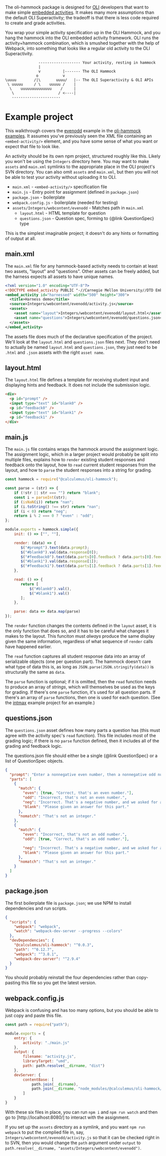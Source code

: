 The oli-hammock package is designed for [OLI](http://oli.cmu.edu/) developers that want to make simple
[embedded activities](https://github.com/CMUOLI/OLI/wiki/Creating-an-Embedded-Activity). It makes many more
assumptions than the default OLI Superactivity; the tradeoff is that there is less code required to create and
grade activities.

You wrap your simple activity specification up in the OLI Hammock, and you hang the hammock into the OLI
embedded activity framework. OLI runs the activity+hammock combination, which is smushed together with the
help of Webpack, into something that looks like a regular old activity to the OLI Superactivity.

```
               ------------------- Your activity, resting in hammock
               |
               v          |------- The OLI Hammock
              o           v
\uuuu        /|\       uuuu/   |-- The OLI Superactivity & OLI APIs
 \ uuuuu     / \    uuuuu /    |
  \    uuuuuuuuuuuuuu    /     |
   \                    / <----|
   ----------------------
```

Example project
===============

This walkthrough covers the
[evenodd](https://github.com/calculemuscode/oli-hammock-examples/tree/master/evenodd) example in the
[oli-hammock examples](https://github.com/calculemuscode/oli-hammock-examples). It assumes you've
previously seen the XML file containing an `<embed-activity/>` element, and you have some sense of what you
want or expect that file to look like.

An activity should be its own npm project, structured roughly like this. Likely you won't be using the
`Integers` directory here. You may want to make `assets` and `main.xml` symlinks to the appropriate place in
the OLI project's SVN directory. You can also omit `assets` and `main.xml`, but then you will not be able to
test your activity without uploading it to OLI.


 * `main.xml` - `<embed-activity/>` specification file
 * `main.js` - Entry point for assignment (defined in `package.json`)
 * `package.json` - boilerplate
 * `webpack.config.js` - boilerplate (needed for testing)
 * `assets/Integers/webcontent/evenodd` - Matches path in `main.xml`
    * `layout.html` - HTML template for question
    * `questions.json` - Question spec, forming to {@link QuestionSpec} type

This is the simplest imaginable project; it doesn't do any hints or formatting of output at all.

main.xml
--------

The `main.xml` file for any hammock-based activity needs to contain at least two assets, "layout" and
"questions". Other assets can be freely added, but the harness expects all assets to have unique names.

``` xml
<?xml version="1.0" encoding="UTF-8"?>
<!DOCTYPE embed_activity PUBLIC "-//Carnegie Mellon University//DTD Embed 1.1//EN" "http://oli.cmu.edu/dtd/oli-embed-activity_1.0.dtd">
<embed_activity id="harnessed" width="500" height="300">
  <title>Harness demo</title>
  <source>Integers/webcontent/evenodd/activity.js</source>
  <assets>
    <asset name="layout">Integers/webcontent/evenodd/layout.html</asset>
    <asset name="questions">Integers/webcontent/evenodd/questions.json</asset>
  </assets>
</embed_activity>
```

The assets file does much of the declarative specification of the project. We'll look at the `layout.html` and
`questions.json` files next. They don't need to actually be named `layout.html` and `questions.json`, they
just need to be `.html` and `.json` assets with the right `asset name`.

layout.html
-----------

The `layout.html` file defines a template for receiving student input and displaying hints and feedback. It
does not include the submission logic.

``` html
<div>
  <p id="prompt" />
  <input type="text" id="blank0" />
  <p id="feedback0" />
  <input type="text" id="blank1" />
  <p id="feedback1" />
</div>
```

main.js
-------

The `main.js` file contains wraps the hammock around the assignment logic. The assignment logic, which in a
larger project would probably be split into multiple files, explains how to `render` existing student
responses and feedback onto the layout, how to `read` current student responses from the layout, and how to
`parse` the student responses into a string for grading.

``` js
const hammock = require("@calculemus/oli-hammock");

const parse = (str) => {
    if (!str || str === "") return "blank";
    const i = parseInt(str);
    if (isNaN(i)) return "nan";
    if (i.toString() !== str) return "nan";
    if (i < 0) return "neg";
    return i % 2 === 0 ? "even" : "odd";
};

module.exports = hammock.simple({
    init: () => ["", ""],

    render: (data) => {
       $("#prompt").text(data.prompt);
       $("#blank0").val(data.response[0]);
       $("#feedback0").text(data.parts[0].feedback ? data.parts[0].feedback.message : "");
       $("#blank1").val(data.response[1]);
       $("#feedback1").text(data.parts[1].feedback ? data.parts[1].feedback.message : "");
    },

    read: () => {
       return [
           $("#blank0").val(),
           $("#blank1").val()
       ];
    },

    parse: data => data.map(parse)
});
```

The `render` function changes the contents defined in the `layout` asset, it is the only function that does
so, and it has to be careful what changes it makes to the layout. This funciton must _always_ produce the same
display given the same information, regardless of what sequence of `render` calls have happened earlier.

The `read` function captures all student response data into an array of serializable objects (one per question
part). The hammock doesn't care what type of data this is, as long as `JSON.parse(JSON.stringify(data))` is
structurally the same as `data`.

The `parse` function is optional; if it is omitted, then the `read` function needs to produce an array of
_strings_, which will themselves be used as the keys for grading. If there's one `parse` function, it's used
for all question parts. If there's an array of `parse` functions, then one is used for each question. (See the
[intmax](https://github.com/calculemuscode/oli-hammock-examples/tree/master/intmax) example project for an
example.)

questions.json
--------------

The `questions.json` asset defines how many parts a question has (this must agree with the activity spec's
`read` function). This file includes most of the grading logic; if there is no `parse` function defined, then
it includes all of the grading and feedback logic.

The questions.json file should either be a single {@link QuestionSpec} or a list of QuestionSpec objects.

``` json
{
  "prompt": "Enter a nonnegative even number, then a nonnegative odd number",
  "parts": [
    {
      "match": {
        "even": [true, "Correct, that's an even number."],
        "odd": "Incorrect, that's not an even number.",
        "neg": "Incorrect. That's a negative number, and we asked for a nonnegative number.",
        "blank": "Please given an answer for this part."
      },
      "nomatch": "That's not an integer."
    },
    {
      "match": {
        "even": "Incorrect, that's not an odd number.",
        "odd": [true, "Correct, that's an odd number."],

        "neg": "Incorrect. That's a negative number, and we asked for a nonnegative number.",
        "blank": "Please given an answer for this part."
      },
      "nomatch": "That's not an integer."
    }
  ]
}
```

package.json
------------

The first boilerplate file is `package.json`; we use NPM to install dependencies and run scripts.

``` json
{
  "scripts": {
    "webpack": "webpack",
    "watch": "webpack-dev-server --progress --colors"
  },
  "devDependencies": {
    "@calculemus/oli-hammock": "^0.0.3",
    "path": "^0.12.7",
    "webpack": "^3.8.1",
    "webpack-dev-server": "^2.9.4"
  }
}
```

You should probably reinstall the four dependencies rather than copy-pasting this file so you get the latest
version.

webpack.config.js
-----------------

Webpack is confusing and has too many options, but you should be able to just copy and paste this file.

``` js
const path = require("path");

module.exports = {
    entry: {
        activity: "./main.js"
    },
    output: {
        filename: "activity.js",
        libraryTarget: "umd",
        path: path.resolve(__dirname, "dist")
    },
    devServer: {
        contentBase: [
            path.join(__dirname),
            path.join(__dirname, "node_modules/@calculemus/oli-hammock/assets")
        ]
    }
}
```

With these six files in place, you can run `npm i` and `npm run watch` and then go to [http://localhost:8080/]
to interact with the assignment.

If you set up the `assets` directory as a symlink, and you want `npm run webpack` to put the complied file in,
say, `Integers/webcontent/evenodd/activity.js` so that it can be checked right in to SVN, then you would
change the `path` argument under `output` to `path.resolve(__dirname, "assets/Integers/webcontent/evenodd")`.

